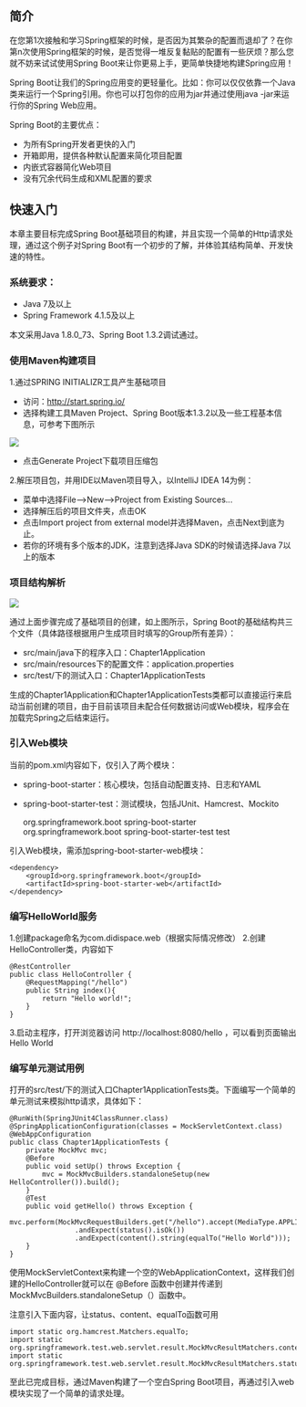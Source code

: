 ## 简介

在您第1次接触和学习Spring框架的时候，是否因为其繁杂的配置而退却了？在你第n次使用Spring框架的时候，是否觉得一堆反复黏贴的配置有一些厌烦？那么您就不妨来试试使用Spring Boot来让你更易上手，更简单快捷地构建Spring应用！  

Spring Boot让我们的Spring应用变的更轻量化。比如：你可以仅仅依靠一个Java类来运行一个Spring引用。你也可以打包你的应用为jar并通过使用java -jar来运行你的Spring Web应用。  

Spring Boot的主要优点：  
* 为所有Spring开发者更快的入门
* 开箱即用，提供各种默认配置来简化项目配置
* 内嵌式容器简化Web项目
* 没有冗余代码生成和XML配置的要求  

## 快速入门

本章主要目标完成Spring Boot基础项目的构建，并且实现一个简单的Http请求处理，通过这个例子对Spring Boot有一个初步的了解，并体验其结构简单、开发快速的特性。  

### 系统要求：  

* Java 7及以上
* Spring Framework 4.1.5及以上  

本文采用Java 1.8.0_73、Spring Boot 1.3.2调试通过。  

### 使用Maven构建项目

1.通过SPRING INITIALIZR工具产生基础项目  
* 访问：http://start.spring.io/  
* 选择构建工具Maven Project、Spring Boot版本1.3.2以及一些工程基本信息，可参考下图所示  

![](http://wangkang.me/image/spring/springboot/chapter1-1.png)  

* 点击Generate Project下载项目压缩包  

2.解压项目包，并用IDE以Maven项目导入，以IntelliJ IDEA 14为例：  
* 菜单中选择File–>New–>Project from Existing Sources...
* 选择解压后的项目文件夹，点击OK
* 点击Import project from external model并选择Maven，点击Next到底为止。
* 若你的环境有多个版本的JDK，注意到选择Java SDK的时候请选择Java 7以上的版本

### 项目结构解析

![](http://wangkang.me/image/spring/springboot/chapter1-2.png)  

通过上面步骤完成了基础项目的创建，如上图所示，Spring Boot的基础结构共三个文件（具体路径根据用户生成项目时填写的Group所有差异）：  

* src/main/java下的程序入口：Chapter1Application
* src/main/resources下的配置文件：application.properties
* src/test/下的测试入口：Chapter1ApplicationTests  

生成的Chapter1Application和Chapter1ApplicationTests类都可以直接运行来启动当前创建的项目，由于目前该项目未配合任何数据访问或Web模块，程序会在加载完Spring之后结束运行。  

### 引入Web模块

当前的pom.xml内容如下，仅引入了两个模块：  
* spring-boot-starter：核心模块，包括自动配置支持、日志和YAML
* spring-boot-starter-test：测试模块，包括JUnit、Hamcrest、Mockito

	<dependencies>
		<dependency>
		    <groupId>org.springframework.boot</groupId>
			<artifactId>spring-boot-starter</artifactId>
		</dependency>
		<dependency>
			<groupId>org.springframework.boot</groupId>
			<artifactId>spring-boot-starter-test</artifactId>
			<scope>test</scope>
		</dependency>
	</dependencies>
	
引入Web模块，需添加spring-boot-starter-web模块：  

	<dependency>
		<groupId>org.springframework.boot</groupId>
		<artifactId>spring-boot-starter-web</artifactId>
	</dependency>
	
### 编写HelloWorld服务

1.创建package命名为com.didispace.web（根据实际情况修改）
2.创建HelloController类，内容如下  

	@RestController
	public class HelloController {
		@RequestMapping("/hello")
		public String index(){
			return "Hello world!";
		}
	}

3.启动主程序，打开浏览器访问  http://localhost:8080/hello  ，可以看到页面输出Hello World  

### 编写单元测试用例

打开的src/test/下的测试入口Chapter1ApplicationTests类。下面编写一个简单的单元测试来模拟http请求，具体如下：  

	@RunWith(SpringJUnit4ClassRunner.class)
	@SpringApplicationConfiguration(classes = MockServletContext.class)
	@WebAppConfiguration
	public class Chapter1ApplicationTests {
		private MockMvc mvc;
		@Before
		public void setUp() throws Exception {
			mvc = MockMvcBuilders.standaloneSetup(new HelloController()).build();
		}
		@Test
		public void getHello() throws Exception {
			mvc.perform(MockMvcRequestBuilders.get("/hello").accept(MediaType.APPLICATION_JSON))
					.andExpect(status().isOk())
					.andExpect(content().string(equalTo("Hello World")));
		}
	}  

使用MockServletContext来构建一个空的WebApplicationContext，这样我们创建的HelloController就可以在  @Before  函数中创建并传递到MockMvcBuilders.standaloneSetup（）函数中。  

注意引入下面内容，让status、content、equalTo函数可用  

	import static org.hamcrest.Matchers.equalTo;
	import static org.springframework.test.web.servlet.result.MockMvcResultMatchers.content;
	import static org.springframework.test.web.servlet.result.MockMvcResultMatchers.status;  

至此已完成目标，通过Maven构建了一个空白Spring Boot项目，再通过引入web模块实现了一个简单的请求处理。  